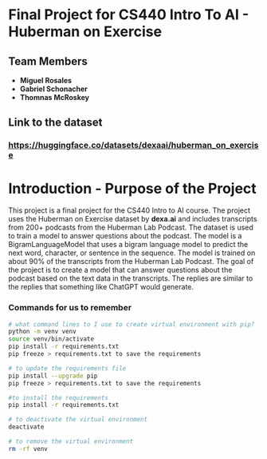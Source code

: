 # Final Project for CS440 Intro To AI - Huberman on Exercise

## Team Members
- **Miguel Rosales**
- **Gabriel Schonacher**
- **Thomnas McRoskey**

## Link to the dataset
### https://huggingface.co/datasets/dexaai/huberman_on_exercise


# Introduction - Purpose of the Project

This project is a final project for the CS440 Intro to AI course. The project uses the Huberman on Exercise dataset by **dexa.ai** and includes transcripts from 200+ podcasts
from the Huberman Lab Podcast. The dataset is used to train a model to answer questions about the podcast. The model is a BigramLanguageModel that uses a bigram language model to predict the next word, character, or sentence in the sequence. The model is trained on about 90% of the transcripts from the Huberman Lab Podcast. The goal of the project is to create a model that can answer questions about the podcast based on the text data in the transcripts. The replies are similar to the replies that something like ChatGPT would generate.


### Commands for us to remember
```bash
# what command lines to I use to create virtual environment with pip?
python -m venv venv
source venv/bin/activate
pip install -r requirements.txt
pip freeze > requirements.txt to save the requirements

# to update the requirements file
pip install --upgrade pip
pip freeze > requirements.txt to save the requirements

#to install the requirements
pip install -r requirements.txt

# to deactivate the virtual environment
deactivate

# to remove the virtual environment
rm -rf venv

